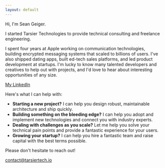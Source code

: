 ```yaml
---
layout: default
---
```


Hi, I'm Sean Geiger.

I started Tarsier Technologies to provide technical consulting and freelance engineering.

I spent four years at Apple working on communication technologies, building encrypted messaging systems that scaled to billions of users.  I've also shipped dating apps, built ed-tech sales platforms, and led product development at startups.  I'm lucky to know many talented developers and creatives to help out with projects, and I'd love to hear about interesting opportunities of any size.

[My LinkedIn](https://www.linkedin.com/in/geigersean/)

Here's what I can help with:
*   **Starting a new project?** I can help you design robust, maintainable architecture and ship quickly.
*   **Building something on the bleeding edge?**  I can help you adopt and implement new technologies and connect you with industry experts. 
*   **Dealing with challenges as you scale?** Let me help you solve your technical pain points and provide a fantastic experience for your users.
*   **Growing your startup?** I can help you hire a fantastic team and raise capital with the best terms possible.

<!-- Some project I'm working on or recently completed:
* use -->

Please don't hesitate to reach out!

[contact@tarsiertech.io](mailto:contact@tarsiertech.io)